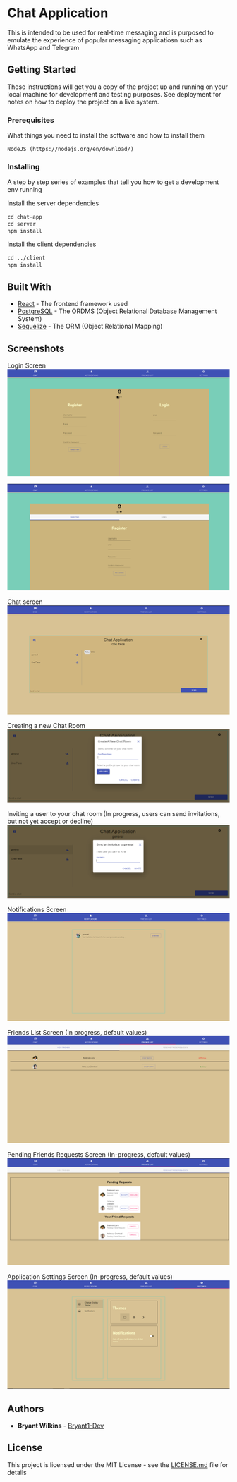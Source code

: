 # Chat Application

This is intended to be used for real-time messaging and is purposed to emulate the experience of popular messaging applicatiosn such as WhatsApp and Telegram

## Getting Started

These instructions will get you a copy of the project up and running on your local machine for development and testing purposes. See deployment for notes on how to deploy the project on a live system.

### Prerequisites

What things you need to install the software and how to install them

```
NodeJS (https://nodejs.org/en/download/)
```

### Installing

A step by step series of examples that tell you how to get a development env running

Install the server dependencies
```
cd chat-app
cd server
npm install
```
Install the client dependencies
```
cd ../client
npm install
```


## Built With

* [React](https://reactjs.org/docs/getting-started.html) - The frontend framework used
* [PostgreSQL](https://www.postgresql.org/docs/12/index.html) - The ORDMS (Object Relational Database Management System)
* [Sequelize](https://sequelize.org/v5/) - The ORM (Object Relational Mapping)

## Screenshots

Login Screen
![Image of Login side by side](https://github.com/Bryant1-Dev/Chat-App/blob/master/screenshots/login_side_by_side.PNG)

![Image of stacked Login](https://github.com/Bryant1-Dev/Chat-App/blob/master/screenshots/login_stacked.PNG)

Chat screen
![Image of Chat screen](https://github.com/Bryant1-Dev/Chat-App/blob/master/screenshots/chat_screen.PNG)

Creating a new Chat Room
![Image of creating a new chat room](https://github.com/Bryant1-Dev/Chat-App/blob/master/screenshots/chat_add_new_chat.PNG)

Inviting a user to your chat room (In progress, users can send invitations, but not yet accept or decline)
![Image of inviting a user to your chat room](https://github.com/Bryant1-Dev/Chat-App/blob/master/screenshots/chat_add_user.PNG)

Notifications Screen
![Image of notifications screen](https://github.com/Bryant1-Dev/Chat-App/blob/master/screenshots/notifications.PNG)

Friends List Screen (In progress, default values)
![Image of freinds list screen](https://github.com/Bryant1-Dev/Chat-App/blob/master/screenshots/friends_list.PNG)

Pending Friends Requests Screen (In-progress, default values)
![Image of pending friend requests screen](https://github.com/Bryant1-Dev/Chat-App/blob/master/screenshots/friends_list_pending.PNG)

Application Settings Screen (In-progress, default values)
![Image of applicaiton settings screen](https://github.com/Bryant1-Dev/Chat-App/blob/master/screenshots/settings.PNG)
## Authors

* **Bryant Wilkins** - [Bryant1-Dev](https://github.com/Bryant1-Dev)

## License

This project is licensed under the MIT License - see the [LICENSE.md](LICENSE.md) file for details
